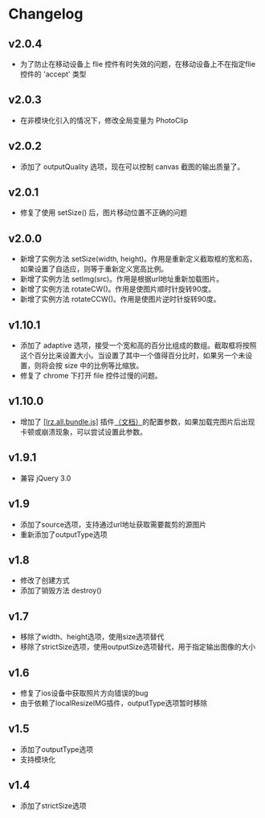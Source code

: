 ﻿# Changelog

## v2.0.4
* 为了防止在移动设备上 flie 控件有时失效的问题，在移动设备上不在指定flie 控件的 'accept' 类型

## v2.0.3
* 在非模块化引入的情况下，修改全局变量为 PhotoClip

## v2.0.2
* 添加了 outputQuality 选项，现在可以控制 canvas 截图的输出质量了。

## v2.0.1
* 修复了使用 setSize() 后，图片移动位置不正确的问题

## v2.0.0
* 新增了实例方法 setSize(width, height)。作用是重新定义截取框的宽和高，如果设置了自适应，则等于重新定义宽高比例。
* 新增了实例方法 setImg(src)。作用是根据url地址重新加载图片。
* 新增了实例方法 rotateCW()。作用是使图片顺时针旋转90度。
* 新增了实例方法 rotateCCW()。作用是使图片逆时针旋转90度。

## v1.10.1
* 添加了 adaptive 选项，接受一个宽和高的百分比组成的数组。截取框将按照这个百分比来设置大小。当设置了其中一个值得百分比时，如果另一个未设置，则将会按 size 中的比例等比缩放。
* 修复了 chrome 下打开 file 控件过慢的问题。

## v1.10.0
* 增加了 [[lrz.all.bundle.js]](https://github.com/think2011/localResizeIMG) 插件[（文档）](https://github.com/think2011/localResizeIMG/wiki/2.-%E5%8F%82%E6%95%B0%E6%96%87%E6%A1%A3)的配置参数，如果加载完图片后出现卡顿或崩溃现象，可以尝试设置此参数。

## v1.9.1
* 兼容 jQuery 3.0

## v1.9
* 添加了source选项，支持通过url地址获取需要裁剪的源图片
* 重新添加了outputType选项

## v1.8
* 修改了创建方式
* 添加了销毁方法 destroy()

## v1.7
* 移除了width、height选项，使用size选项替代
* 移除了strictSize选项，使用outputSize选项替代，用于指定输出图像的大小

## v1.6
* 修复了ios设备中获取照片方向错误的bug
* 由于依赖了localResizeIMG插件，outputType选项暂时移除

## v1.5
* 添加了outputType选项
* 支持模块化

## v1.4
* 添加了strictSize选项